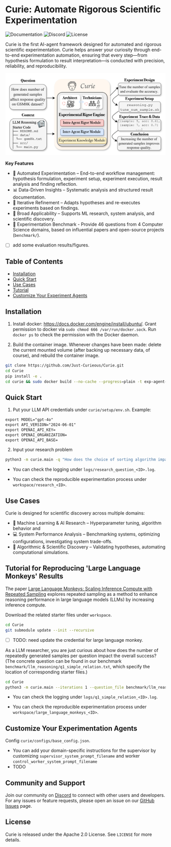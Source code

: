 # Curie: Automate Rigorous Scientific Experimentation

![Documentation](https://img.shields.io/badge/docs-Just--Curieous.github.io-blue)
![Discord](https://img.shields.io/discord/discord-id?label=Discord&logo=discord&link=https://discord.gg/uCEbmG7EKU)
![License](https://img.shields.io/badge/license-Apache%202.0-blue)

Curie is the first AI-agent framework designed for automated and rigorous scientific experimentation. 
Curie helps answer your curiosity through end-to-end experimentation automation, ensuring that every step—from hypothesis formulation to result interpretation—is conducted with precision, reliability, and reproducibility.
<p align="center">
  <img src="./docs/static/img/curie-overview.png" width="600px"/>
</p>

**Key Features**
- 🚀 Automated Experimentation – End-to-end workflow management: hypothesis formulation, experiment setup, experiment execution, result analysis and finding reflection.
- 📊 Data-Driven Insights – Systematic analysis and structured result documentation.
- 🔄 Iterative Refinement – Adapts hypotheses and re-executes experiments based on findings.
- 🔬 Broad Applicability – Supports ML research, system analysis, and scientific discovery.
- 📖 Experimentation Benchmark - Provide 46 questions from 4 Computer Science domains, based on influential papers and open-source projects (`benchmark/`).


- [ ] add some evaluation results/figures.

## Table of Contents 
- [Installation](#installation)
- [Quick Start](#quick-start)
- [Use Cases](#use-cases)
- [Tutorial](#tutorial-for-reproducing-large-language-monkeys-results)
- [Customize Your Experiment Agents](#develop-your-customized-experimentation-agents) 

## Installation

1. Install docker: https://docs.docker.com/engine/install/ubuntu/. 
Grant permission to docker via `sudo chmod 666 /var/run/docker.sock`. Run `docker ps` to check the permission with the Docker daemon. 

2. Build the container image. Whenever changes have been made: delete the current mounted volume (after backing up necessary data, of course), and rebuild the container image.

```bash
git clone https://github.com/Just-Curieous/Curie.git
cd Curie
pip install -e .
cd curie && sudo docker build --no-cache --progress=plain -t exp-agent-image -f ExpDockerfile_default .. && cd -
```

## Quick Start

1. Put your LLM API credentials under `curie/setup/env.sh`. Example: 

```
export MODEL="gpt-4o"
export API_VERSION="2024-06-01"
export OPENAI_API_KEY= 
export OPENAI_ORGANIZATION= 
export OPENAI_API_BASE= 
```


2. Input your research problem
```bash
python3 -m curie.main -q "How does the choice of sorting algorithm impact runtime performance across different input distributions?" --task_config curie/configs/base_config.json
```
- You can check the logging under `logs/research_question_<ID>.log`.

- You can check the reproducible experimentation process under `workspace/research_<ID>`.

## Use Cases
Curie is designed for scientific discovery across multiple domains:

- 🔬 Machine Learning & AI Research – Hyperparameter tuning, algorithm behavior and 
- 💻 System Performance Analysis – Benchmarking systems, optimizing configurations, investigating system trade-offs.
- 🧪 Algorithmic & Scientific Discovery – Validating hypotheses, automating computational simulations.
 

## Tutorial for Reproducing 'Large Language Monkeys' Results

The paper [Large Language Monkeys: Scaling Inference Compute with Repeated Sampling](https://arxiv.org/abs/2407.21787) explores repeated sampling as a method to enhance reasoning performance in large language models (LLMs) by increasing inference compute. 

Download the related starter files under `workspace`.
```bash
cd Curie
git submodule update --init --recursive 
```
- [ ] TODO: need update the credential for large language monkey.

As a LLM researcher, you are just curious about how does the number of repeatedly generated samples per question impact the overall success? (The concrete question can be found in our benchmark `benchmark/llm_reasoning/q1_simple_relation.txt`, which specify the location of corresponding starter files.)

```bash
cd Curie
python3 -m curie.main --iterations 1 --question_file benchmark/llm_reasoning/q1_simple_relation.txt --task_config curie/configs/llm_reasoning_config.json
```

- You can check the logging under `logs/q1_simple_relation_<ID>.log`.

- You can check the reproducible experimentation process under `workspace/large_language_monkeys_<ID>`.


## Customize Your Experimentation Agents

Config `curie/configs/base_config.json`.
- You can add your domain-specific instructions for the supervisor by customizing `supervisor_system_prompt_filename` and worker `control_worker_system_prompt_filename`
- TODO


## Community and Support

Join our community on [Discord](https://discord.gg/uCEbmG7EKU) to connect with other users and developers. For any issues or feature requests, please open an issue on our [GitHub Issues](https://github.com/Just-Curieous/curie/issues) page.

## License

Curie is released under the Apache 2.0 License. See `LICENSE` for more details.
